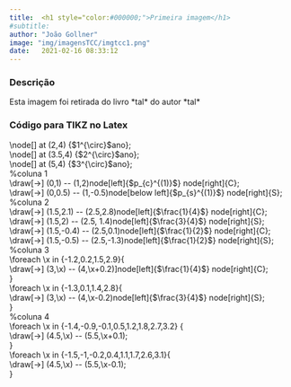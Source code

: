 ```yaml
---
title:  <h1 style="color:#000000;">Primeira imagem</h1>
#subtitle: 
author: "João Gollner"
image: "img/imagensTCC/imgtcc1.png"
date:   2021-02-16 08:33:12
---
```


### Descrição

<p style="text-align: justify;">
Esta imagem foi retirada do livro *tal* do autor *tal*
</p>

### Código para TIKZ no Latex

<p style="text-align: justify;">
\node[] at (2,4) {$1^{\circ}$ano}; <br>
\node[] at (3.5,4) {$2^{\circ}$ano}; <br>
\node[] at (5,4) {$3^{\circ}$ano}; <br>
%coluna 1 <br>
\draw[->] (0,1) -- (1,2)node[left]{$p_{c}^{(1)}$} node[right]{C}; <br>
\draw[->] (0,0.5) -- (1,-0.5)node[below left]{$p_{s}^{(1)}$} node[right]{S}; <br>
%coluna 2 <br>
\draw[->] (1.5,2.1) -- (2.5,2.8)node[left]{$\frac{1}{4}$} node[right]{C}; <br>
\draw[->] (1.5,2) -- (2.5, 1.4)node[left]{$\frac{3}{4}$} node[right]{S}; <br>
\draw[->] (1.5,-0.4) -- (2.5,0.1)node[left]{$\frac{1}{2}$} node[right]{C}; <br>
\draw[->] (1.5,-0.5) -- (2.5,-1.3)node[left]{$\frac{1}{2}$} node[right]{S}; <br>
%coluna 3 <br>
\foreach \x in {-1.2,0.2,1.5,2.9}{ <br>
\draw[->] (3,\x) -- (4,\x+0.2)]node[left]{$\frac{1}{4}$} node[right]{C}; <br>
} <br>
\foreach \x in {-1.3,0.1,1.4,2.8}{ <br>
\draw[->] (3,\x) -- (4,\x-0.2)node[left]{$\frac{3}{4}$} node[right]{S}; <br>
} <br>
%coluna 4 <br>
\foreach \x in {-1.4,-0.9,-0.1,0.5,1.2,1.8,2.7,3.2} { <br>
\draw[->] (4.5,\x) -- (5.5,\x+0.1); <br>
} <br>
\foreach \x in {-1.5,-1,-0.2,0.4,1.1,1.7,2.6,3.1}{ <br>
\draw[->] (4.5,\x) -- (5.5,\x-0.1); <br>
}
</p>


